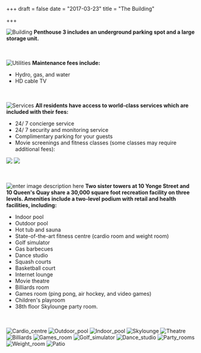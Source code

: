 +++
draft = false
date = "2017-03-23"
title = "The Building"

+++
![Building][1]
**Penthouse 3 includes an underground parking spot and a large storage unit.**

<br><br>
![Utilities][2]
**Maintenance fees include:**

 - Hydro, gas, and water 
 - HD cable TV

<br><br>
![Services][3]
**All residents have access to world-class services which are included with their fees:**

 - 24/ 7 concierge service
 - 24/ 7 security and monitoring service
 - Complimentary parking for your guests
 - Movie screenings and fitness classes (some classes may require   
   additional fees):

![](http://res.cloudinary.com/dj68jte5c/image/upload/c_scale,w_650/v1489976273/World_Trade_-_Mar_2017-1_mf0dvq.png)
![](http://res.cloudinary.com/dj68jte5c/image/upload/c_scale,w_650/v1489976271/World_Trade_-_Mar_2017-2_nhbnyp.png)

<br><br>
![enter image description here][4]
**Two sister towers at 10 Yonge Street and 10 Queen's Quay share a 30,000 square foot recreation facility on three levels. Amenities include a two-level podium with retail and health facilities, including:**

 - Indoor pool
 - Outdoor pool
 - Hot tub and sauna
 - State-of-the-art fitness centre (cardio room and weight room)
 - Golf simulator
 - Gas barbecues
 - Dance studio
 - Squash courts
 - Basketball court
 - Internet lounge
 - Movie theatre
 - Billiards room
 - Games room (ping pong, air hockey, and video games)
 - Children's playroom
 - 38th floor Skylounge party room.

<br><br>
![Cardio_centre][5]
![Outdoor_pool][6]
![Indoor_pool][7]
![Skylounge][8]
![Theatre][9]
![Billiards][10]
![Games_room][11]
![Golf_simulator][12]
![Dance_studio][13]
![Party_rooms][14]
![Weight_room][15]
![Patio][16]

  [1]: http://res.cloudinary.com/dj68jte5c/image/upload/v1490038838/9af11d_0c47_qzkgu2.jpg
  [2]: http://res.cloudinary.com/dj68jte5c/image/upload/v1490038924/Utilities_-_title_e3cezp.jpg
  [3]: http://res.cloudinary.com/dj68jte5c/image/upload/v1490038923/Service_-_title_uptppt.jpg
  [4]: http://res.cloudinary.com/dj68jte5c/image/upload/v1490038925/Amenities_-_title_b2zqu7.jpg
  [5]: http://res.cloudinary.com/dj68jte5c/image/upload/v1490041929/C3585362_18_efpt7d.jpg
  [6]: http://res.cloudinary.com/dj68jte5c/image/upload/v1489970484/C3697639_14_opckgl.jpg
  [7]: http://res.cloudinary.com/dj68jte5c/image/upload/v1489970484/C3697639_11_irze5j.jpg
  [8]: http://res.cloudinary.com/dj68jte5c/image/upload/v1489970481/C3694850_18_iwbbsi.jpg
  [9]: http://res.cloudinary.com/dj68jte5c/image/upload/v1489970482/C3694850_15_u8duli.jpg
  [10]: http://res.cloudinary.com/dj68jte5c/image/upload/v1489970478/C3670148_19_ucwiyu.jpg
  [11]: http://res.cloudinary.com/dj68jte5c/image/upload/v1489970477/C3670148_17_vzqo1t.jpg
  [12]: http://res.cloudinary.com/dj68jte5c/image/upload/v1489970483/C3694850_16_qunuac.jpg
  [13]: http://res.cloudinary.com/dj68jte5c/image/upload/v1489970477/C3544185_15_pnooxa.jpg
  [14]: http://res.cloudinary.com/dj68jte5c/image/upload/v1489970482/C3694850_17_j4sx35.jpg
  [15]: http://res.cloudinary.com/dj68jte5c/image/upload/v1490041963/C3439957_18_f39yq0.jpg
  [16]: http://res.cloudinary.com/dj68jte5c/image/upload/v1490041961/C3542980_19_q6oig0.jpg
